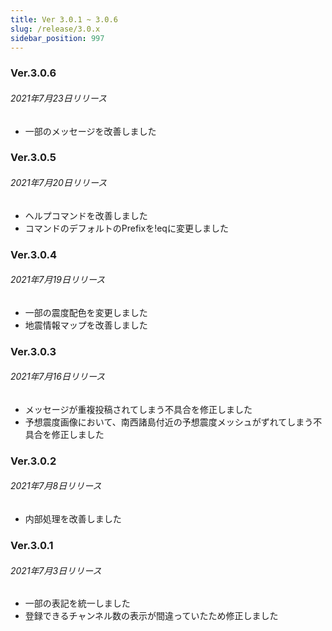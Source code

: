 ```yaml
---
title: Ver 3.0.1 ~ 3.0.6
slug: /release/3.0.x
sidebar_position: 997
---
```


### Ver.3.0.6
###### 2021年7月23日リリース
- 一部のメッセージを改善しました

### Ver.3.0.5
###### 2021年7月20日リリース
- ヘルプコマンドを改善しました  
- コマンドのデフォルトのPrefixを!eqに変更しました

### Ver.3.0.4
###### 2021年7月19日リリース
- 一部の震度配色を変更しました  
- 地震情報マップを改善しました  

### Ver.3.0.3
###### 2021年7月16日リリース
- メッセージが重複投稿されてしまう不具合を修正しました  
- 予想震度画像において、南西諸島付近の予想震度メッシュがずれてしまう不具合を修正しました

### Ver.3.0.2
###### 2021年7月8日リリース
- 内部処理を改善しました

### Ver.3.0.1
###### 2021年7月3日リリース
- 一部の表記を統一しました
- 登録できるチャンネル数の表示が間違っていたため修正しました